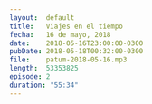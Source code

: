 ```yaml
---
layout:  default
title:   Viajes en el tiempo
fecha:   16 de mayo, 2018
date:    2018-05-16T23:00:00-0300
pubDate: 2018-05-18T00:32:00-0300
file:    patum-2018-05-16.mp3
length:  53353825
episode: 2
duration: "55:34"
---
```

